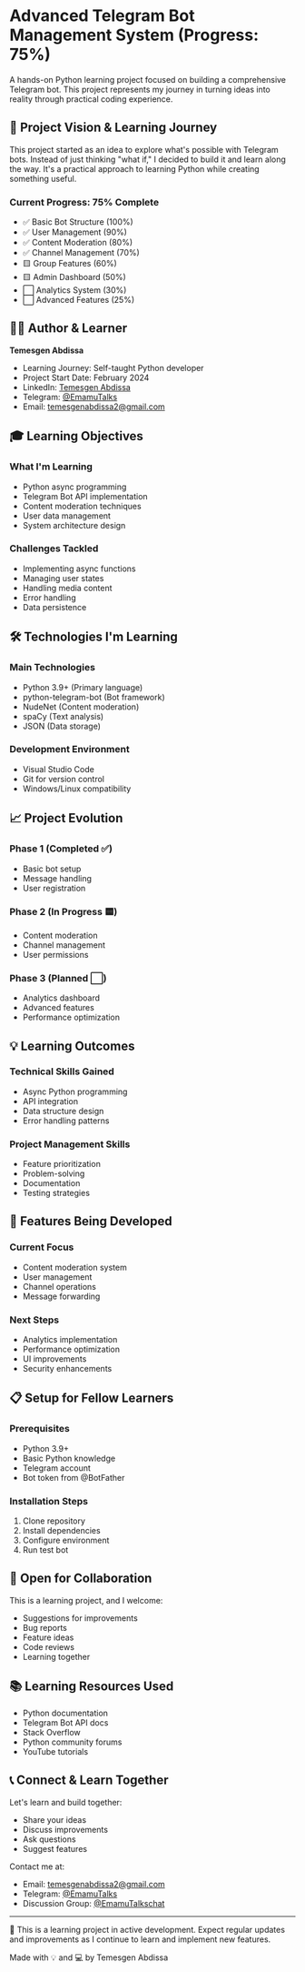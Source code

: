 # Advanced Telegram Bot Management System (Progress: 75%)

A hands-on Python learning project focused on building a comprehensive Telegram bot. This project represents my journey in turning ideas into reality through practical coding experience.

## 🎯 Project Vision & Learning Journey
This project started as an idea to explore what's possible with Telegram bots. Instead of just thinking "what if," I decided to build it and learn along the way. It's a practical approach to learning Python while creating something useful.

### Current Progress: 75% Complete
- ✅ Basic Bot Structure (100%)
- ✅ User Management (90%)
- ✅ Content Moderation (80%)
- ✅ Channel Management (70%)
- 🟨 Group Features (60%)
- 🟨 Admin Dashboard (50%)
- ⬜ Analytics System (30%)
- ⬜ Advanced Features (25%)

## 👨‍💻 Author & Learner
**Temesgen Abdissa**
- Learning Journey: Self-taught Python developer
- Project Start Date: February 2024
- LinkedIn: [Temesgen Abdissa](https://www.linkedin.com/in/temesgen-abdissa-06315a25a/)
- Telegram: [@EmamuTalks](https://t.me/EmamuTalks)
- Email: temesgenabdissa2@gmail.com

## 🎓 Learning Objectives

### What I'm Learning
- Python async programming
- Telegram Bot API implementation
- Content moderation techniques
- User data management
- System architecture design

### Challenges Tackled
- Implementing async functions
- Managing user states
- Handling media content
- Error handling
- Data persistence

## 🛠️ Technologies I'm Learning

### Main Technologies
- Python 3.9+ (Primary language)
- python-telegram-bot (Bot framework)
- NudeNet (Content moderation)
- spaCy (Text analysis)
- JSON (Data storage)

### Development Environment
- Visual Studio Code
- Git for version control
- Windows/Linux compatibility

## 📈 Project Evolution

### Phase 1 (Completed ✅)
- Basic bot setup
- Message handling
- User registration

### Phase 2 (In Progress 🟨)
- Content moderation
- Channel management
- User permissions

### Phase 3 (Planned ⬜)
- Analytics dashboard
- Advanced features
- Performance optimization

## 💡 Learning Outcomes

### Technical Skills Gained
- Async Python programming
- API integration
- Data structure design
- Error handling patterns

### Project Management Skills
- Feature prioritization
- Problem-solving
- Documentation
- Testing strategies

## 🌟 Features Being Developed

### Current Focus
- Content moderation system
- User management
- Channel operations
- Message forwarding

### Next Steps
- Analytics implementation
- Performance optimization
- UI improvements
- Security enhancements

## 📋 Setup for Fellow Learners

### Prerequisites
- Python 3.9+
- Basic Python knowledge
- Telegram account
- Bot token from @BotFather

### Installation Steps
1. Clone repository
2. Install dependencies
3. Configure environment
4. Run test bot

## 🤝 Open for Collaboration

This is a learning project, and I welcome:
- Suggestions for improvements
- Bug reports
- Feature ideas
- Code reviews
- Learning together

## 📚 Learning Resources Used

- Python documentation
- Telegram Bot API docs
- Stack Overflow
- Python community forums
- YouTube tutorials

## 📞 Connect & Learn Together

Let's learn and build together:
- Share your ideas
- Discuss improvements
- Ask questions
- Suggest features

Contact me at:
- Email: temesgenabdissa2@gmail.com
- Telegram: [@EmamuTalks](https://t.me/EmamuTalks)
- Discussion Group: [@EmamuTalkschat](https://t.me/EmamuTalkschat)

---
🌱 This is a learning project in active development. Expect regular updates and improvements as I continue to learn and implement new features.

Made with 💡 and 💻 by Temesgen Abdissa 